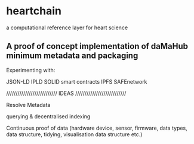 # heartchain
a computational reference layer for heart science

A proof of concept implementation of daMaHub minimum metadata and packaging
---------------------------------------------------------------------------

Experimenting with:

JSON-LD
IPLD
SOLID
smart contracts
IPFS
SAFEnetwork

///////////////////////////
IDEAS
///////////////////////////

Resolve Metadata

querying & decentralised indexing

Continuous proof of data  (hardware device, sensor, firmware, data types, data structure, tidying, visualisation data structure etc.)
